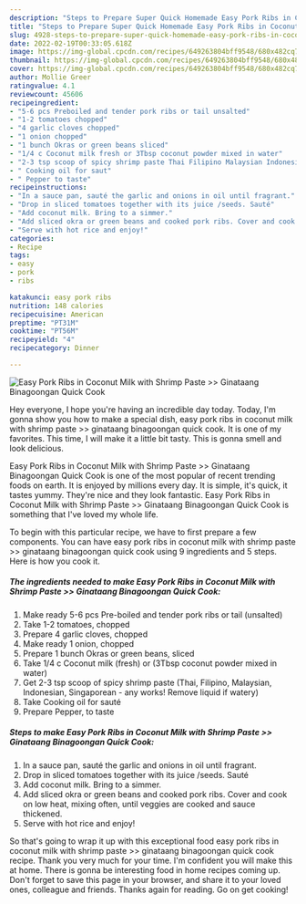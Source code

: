 ```yaml
---
description: "Steps to Prepare Super Quick Homemade Easy Pork Ribs in Coconut Milk with Shrimp Paste &amp;gt;&amp;gt; Ginataang Binagoongan Quick Cook"
title: "Steps to Prepare Super Quick Homemade Easy Pork Ribs in Coconut Milk with Shrimp Paste &amp;gt;&amp;gt; Ginataang Binagoongan Quick Cook"
slug: 4928-steps-to-prepare-super-quick-homemade-easy-pork-ribs-in-coconut-milk-with-shrimp-paste-and-gt-and-gt-ginataang-binagoongan-quick-cook
date: 2022-02-19T00:33:05.618Z
image: https://img-global.cpcdn.com/recipes/649263804bff9548/680x482cq70/easy-pork-ribs-in-coconut-milk-with-shrimp-paste-ginataang-binagoongan-quick-cook-recipe-main-photo.jpg
thumbnail: https://img-global.cpcdn.com/recipes/649263804bff9548/680x482cq70/easy-pork-ribs-in-coconut-milk-with-shrimp-paste-ginataang-binagoongan-quick-cook-recipe-main-photo.jpg
cover: https://img-global.cpcdn.com/recipes/649263804bff9548/680x482cq70/easy-pork-ribs-in-coconut-milk-with-shrimp-paste-ginataang-binagoongan-quick-cook-recipe-main-photo.jpg
author: Mollie Greer
ratingvalue: 4.1
reviewcount: 45606
recipeingredient:
- "5-6 pcs Preboiled and tender pork ribs or tail unsalted"
- "1-2 tomatoes chopped"
- "4 garlic cloves chopped"
- "1 onion chopped"
- "1 bunch Okras or green beans sliced"
- "1/4 c Coconut milk fresh or 3Tbsp coconut powder mixed in water"
- "2-3 tsp scoop of spicy shrimp paste Thai Filipino Malaysian Indonesian Singaporean  any works Remove liquid if watery"
- " Cooking oil for saut"
- " Pepper to taste"
recipeinstructions:
- "In a sauce pan, sauté the garlic and onions in oil until fragrant."
- "Drop in sliced tomatoes together with its juice /seeds. Sauté"
- "Add coconut milk. Bring to a simmer."
- "Add sliced okra or green beans and cooked pork ribs. Cover and cook on low heat, mixing often, until veggies are cooked and sauce thickened."
- "Serve with hot rice and enjoy!"
categories:
- Recipe
tags:
- easy
- pork
- ribs

katakunci: easy pork ribs 
nutrition: 148 calories
recipecuisine: American
preptime: "PT31M"
cooktime: "PT56M"
recipeyield: "4"
recipecategory: Dinner

---
```



![Easy Pork Ribs in Coconut Milk with Shrimp Paste &gt;&gt; Ginataang Binagoongan Quick Cook](https://img-global.cpcdn.com/recipes/649263804bff9548/680x482cq70/easy-pork-ribs-in-coconut-milk-with-shrimp-paste-ginataang-binagoongan-quick-cook-recipe-main-photo.jpg)

Hey everyone, I hope you're having an incredible day today. Today, I'm gonna show you how to make a special dish, easy pork ribs in coconut milk with shrimp paste &gt;&gt; ginataang binagoongan quick cook. It is one of my favorites. This time, I will make it a little bit tasty. This is gonna smell and look delicious.



Easy Pork Ribs in Coconut Milk with Shrimp Paste &gt;&gt; Ginataang Binagoongan Quick Cook is one of the most popular of recent trending foods on earth. It is enjoyed by millions every day. It is simple, it's quick, it tastes yummy. They're nice and they look fantastic. Easy Pork Ribs in Coconut Milk with Shrimp Paste &gt;&gt; Ginataang Binagoongan Quick Cook is something that I've loved my whole life.


To begin with this particular recipe, we have to first prepare a few components. You can have easy pork ribs in coconut milk with shrimp paste &gt;&gt; ginataang binagoongan quick cook using 9 ingredients and 5 steps. Here is how you cook it.

<!--inarticleads1-->

##### The ingredients needed to make Easy Pork Ribs in Coconut Milk with Shrimp Paste &gt;&gt; Ginataang Binagoongan Quick Cook:

1. Make ready 5-6 pcs Pre-boiled and tender pork ribs or tail (unsalted)
1. Take 1-2 tomatoes, chopped
1. Prepare 4 garlic cloves, chopped
1. Make ready 1 onion, chopped
1. Prepare 1 bunch Okras or green beans, sliced
1. Take 1/4 c Coconut milk (fresh) or (3Tbsp coconut powder mixed in water)
1. Get 2-3 tsp scoop of spicy shrimp paste (Thai, Filipino, Malaysian, Indonesian, Singaporean - any works! Remove liquid if watery)
1. Take  Cooking oil for sauté
1. Prepare  Pepper, to taste




<!--inarticleads2-->

##### Steps to make Easy Pork Ribs in Coconut Milk with Shrimp Paste &gt;&gt; Ginataang Binagoongan Quick Cook:

1. In a sauce pan, sauté the garlic and onions in oil until fragrant.
1. Drop in sliced tomatoes together with its juice /seeds. Sauté
1. Add coconut milk. Bring to a simmer.
1. Add sliced okra or green beans and cooked pork ribs. Cover and cook on low heat, mixing often, until veggies are cooked and sauce thickened.
1. Serve with hot rice and enjoy!




So that's going to wrap it up with this exceptional food easy pork ribs in coconut milk with shrimp paste &gt;&gt; ginataang binagoongan quick cook recipe. Thank you very much for your time. I'm confident you will make this at home. There is gonna be interesting food in home recipes coming up. Don't forget to save this page in your browser, and share it to your loved ones, colleague and friends. Thanks again for reading. Go on get cooking!

